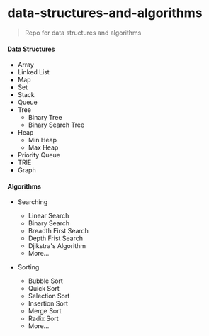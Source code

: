 # data-structures-and-algorithms

> Repo for data structures and algorithms

#### Data Structures

- Array
- Linked List
- Map
- Set
- Stack
- Queue
- Tree
  - Binary Tree
  - Binary Search Tree
- Heap
  - Min Heap
  - Max Heap
- Priority Queue
- TRIE
- Graph

#### Algorithms

- Searching

  - Linear Search
  - Binary Search
  - Breadth First Search
  - Depth Frist Search
  - Djikstra's Algorithm
  - More...

- Sorting

  - Bubble Sort
  - Quick Sort
  - Selection Sort
  - Insertion Sort
  - Merge Sort
  - Radix Sort
  - More...
